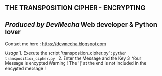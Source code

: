 THE TRANSPOSITION CIPHER - ENCRYPTING
------------------------

_Produced by DevMecha_ Web developer & Python lover
----------------------------------------------------
Contact me here : https://devmecha.blogspot.com

_Usage_
    1. Execute the script 'transposition_cipher.py' :
    ```
    python transposition_cipher.py 
    ```
    2. Enter the Message and the Key
    3. Your Message is encypted
	Warning ! The '|' at the end is not included in the encypted message !
	
